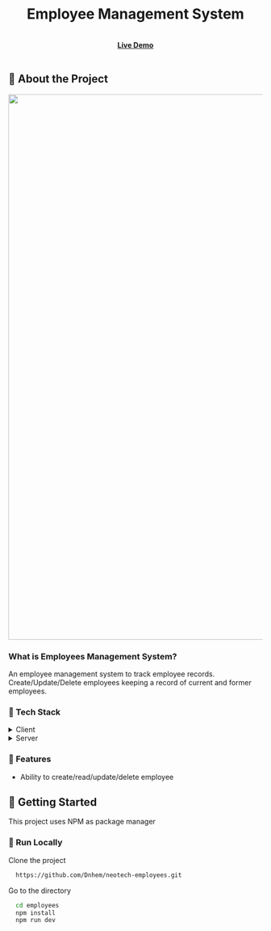 <!--
Hey, thanks for using the awesome-readme-template template.  
If you have any enhancements, then fork this project and create a pull request 
or just open an issue with the label "enhancement".

Don't forget to give this project a star for additional support ;)
Maybe you can mention me or this repo in the acknowledgements too
-->

<!--
This README is a slimmed down version of the original one.
Removed sections:
- Screenshots
- Running Test
- Deployment
- FAQ
-->

<div align="center">
  <h1>Employee Management System</h1>
  <br /> 
  <a href="https://employees123.netlify.app/"><strong>Live Demo</strong></a>
</div>

<br />

<!-- About the Project -->
## :star2: About the Project

<div align="center"> 
<!--   <img src="https://user-images.githubusercontent.com/64617718/217234398-2e2671f8-41ee-452c-91f2-a6048a466938.png" alt="screenshot" /> -->
<img width="1080" alt="image" src="https://github.com/Dnhem/neotech-employees/assets/64617718/48d4dc4b-a41b-46bb-ae63-bda676bea5cf">
</div>

### What is Employees Management System? 
An employee management system to track employee records. Create/Update/Delete employees keeping a record of current and former employees.

<!-- TechStack -->
### :space_invader: Tech Stack

<details>
  <summary>Client</summary>
  <ul>
    <li><a href="https://reactjs.org/">React.js</a></li>
    <li><a href="https://www.typescriptlang.org/">TypeScript</a></li>
    <li><a href="https://redux-toolkit.js.org">Redux Toolkit</a></li>
    <li><a href="https://reactrouter.com/en/main">React Router</a></li>
    <li><a href="https://mui.com/material-ui/getting-started/">MUI</a></li>
    <li><a href="https://axios-http.com/docs/intro">Axios</a></li>
  </ul>
</details>

<details>
  <summary>Server</summary>
  <ul>
    <li><a href="http://142.132.229.249:3000/api/#/">Swagger</a></li>
  </ul>
</details>

<!-- Features -->
### :dart: Features

- Ability to create/read/update/delete employee

<!-- Getting Started -->
## 	:toolbox: Getting Started

This project uses NPM as package manager

<!-- Run Locally -->
### :running: Run Locally

Clone the project

```bash
  https://github.com/Dnhem/neotech-employees.git
```

Go to the directory
```bash
  cd employees
  npm install
  npm run dev
```
 

